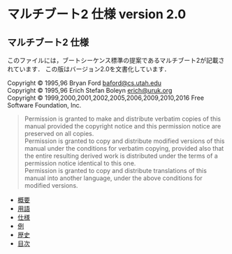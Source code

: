 # マルチブート2 仕様 version 2.0

## マルチブート2 仕様
このファイルには，ブートシーケンス標準の提案であるマルチブート2が記載されています．
この版はバージョン2.0を文書化しています．


Copyright © 1995,96 Bryan Ford <baford@cs.utah.edu>  
Copyright © 1995,96 Erich Stefan Boleyn <erich@uruk.org>  
Copyright © 1999,2000,2001,2002,2005,2006,2009,2010,2016 Free Software Foundation, Inc.  

> Permission is granted to make and distribute verbatim copies of this manual provided the copyright notice and this permission notice are preserved on all copies.  
> Permission is granted to copy and distribute modified versions of this manual under the conditions for verbatim copying, provided also that the entire resulting derived work is distributed under the terms of a permission notice identical to this one.   
> Permission is granted to copy and distribute translations of this manual into another language, under the above conditions for modified versions.  


- [概要](./1-overview/index.md)
- [用語](./2-terminology/index.md)
- [仕様](./3-specification/index.md)
- [例](./4-examples/index.md)
- [歴史](./5-history/index.md)
- [目次](./index.md)
